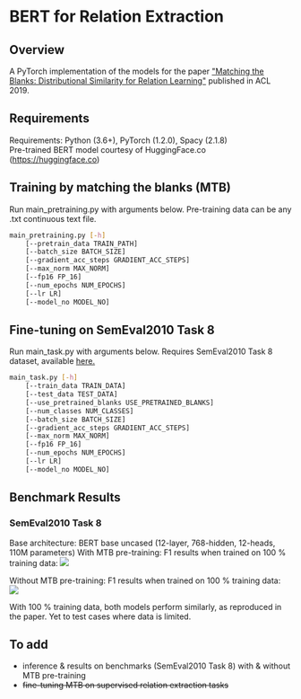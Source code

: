 # BERT for Relation Extraction

## Overview
A PyTorch implementation of the models for the paper ["Matching the Blanks: Distributional Similarity for Relation Learning"](https://arxiv.org/pdf/1906.03158.pdf) published in ACL 2019.

## Requirements
Requirements: Python (3.6+), PyTorch (1.2.0), Spacy (2.1.8)  
Pre-trained BERT model courtesy of HuggingFace.co (https://huggingface.co)

## Training by matching the blanks (MTB)
Run main_pretraining.py with arguments below. Pre-training data can be any .txt continuous text file.
```bash
main_pretraining.py [-h] 
	[--pretrain_data TRAIN_PATH] 
	[--batch_size BATCH_SIZE]
	[--gradient_acc_steps GRADIENT_ACC_STEPS]
	[--max_norm MAX_NORM]
	[--fp16 FP_16]  
	[--num_epochs NUM_EPOCHS]
	[--lr LR]
	[--model_no MODEL_NO]
```

## Fine-tuning on SemEval2010 Task 8
Run main_task.py with arguments below. Requires SemEval2010 Task 8 dataset, available [here.](https://github.com/sahitya0000/Relation-Classification/blob/master/corpus/SemEval2010_task8_all_data.zip)

```bash
main_task.py [-h] 
	[--train_data TRAIN_DATA]
	[--test_data TEST_DATA]
	[--use_pretrained_blanks USE_PRETRAINED_BLANKS]
	[--num_classes NUM_CLASSES] 
	[--batch_size BATCH_SIZE]
	[--gradient_acc_steps GRADIENT_ACC_STEPS]
	[--max_norm MAX_NORM]
	[--fp16 FP_16]  
	[--num_epochs NUM_EPOCHS]
	[--lr LR]
	[--model_no MODEL_NO]
```

## Benchmark Results
### SemEval2010 Task 8
Base architecture: BERT base uncased (12-layer, 768-hidden, 12-heads, 110M parameters)
With MTB pre-training: F1 results when trained on 100 % training data:
![](https://github.com/plkmo/BERT-Relation-Extraction/tree/master/results/CNN/blanks_task_test_f1_vs_epoch_0.png) 

Without MTB pre-training: F1 results when trained on 100 % training data:
![](https://github.com/plkmo/BERT-Relation-Extraction/tree/master/results/CNN/task_test_f1_vs_epoch_0.png) 

With 100 % training data, both models perform similarly, as reproduced in the paper. Yet to test cases where data is limited.

## To add
- inference & results on benchmarks (SemEval2010 Task 8) with & without MTB pre-training 
- ~~fine-tuning MTB on supervised relation extraction tasks~~

